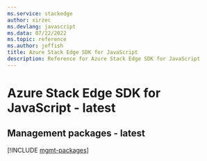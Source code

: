 ```yaml
---
ms.service: stackedge
author: xirzec
ms.devlang: javascript
ms.data: 07/22/2022
ms.topic: reference
ms.author: jeffish
title: Azure Stack Edge SDK for JavaScript
description: Reference for Azure Stack Edge SDK for JavaScript
---
```

# Azure Stack Edge SDK for JavaScript - latest

## Management packages - latest
[!INCLUDE [mgmt-packages](stack-edge-mgmt-index.md)]